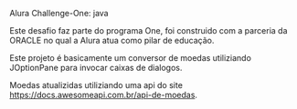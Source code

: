 Alura Challenge-One: java

Este desafio faz parte do programa One, foi construido com a parceria da ORACLE no qual a Alura atua como pilar de educação.

Este projeto é basicamente um conversor de moedas utiliziando JOptionPane para invocar caixas de dialogos.

Moedas atualizidas utiliziando uma api do site https://docs.awesomeapi.com.br/api-de-moedas.

